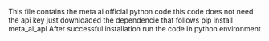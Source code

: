 This file contains the meta ai official python code
this code does not need the api key
just downloaded the dependencie that follows
pip install meta_ai_api
After successful installation run the code in python environment 
